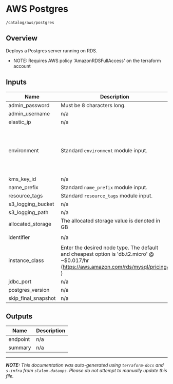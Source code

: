 
# AWS Postgres

`/catalog/aws/postgres`

## Overview


Deploys a Postgres server running on RDS.

* NOTE: Requires AWS policy 'AmazonRDSFullAccess' on the terraform account

## Inputs

| Name | Description | Type | Default | Required |
|------|-------------|------|---------|:-----:|
| admin\_password | Must be 8 characters long. | `string` | n/a | yes |
| admin\_username | n/a | `string` | n/a | yes |
| elastic\_ip | n/a | `string` | n/a | yes |
| environment | Standard `environment` module input. | <pre>object({<br>    vpc_id          = string<br>    aws_region      = string<br>    public_subnets  = list(string)<br>    private_subnets = list(string)<br>  })</pre> | n/a | yes |
| kms\_key\_id | n/a | `string` | n/a | yes |
| name\_prefix | Standard `name_prefix` module input. | `string` | n/a | yes |
| resource\_tags | Standard `resource_tags` module input. | `map(string)` | n/a | yes |
| s3\_logging\_bucket | n/a | `string` | n/a | yes |
| s3\_logging\_path | n/a | `string` | n/a | yes |
| allocated\_storage | The allocated storage value is denoted in GB | `string` | `"10"` | no |
| identifier | n/a | `string` | `"rds-postgres-db"` | no |
| instance\_class | Enter the desired node type. The default and cheapest option is 'db.t2.micro' @ ~$0.017/hr  (https://aws.amazon.com/rds/mysql/pricing/ ) | `string` | `"db.t2.micro"` | no |
| jdbc\_port | n/a | `number` | `5432` | no |
| postgres\_version | n/a | `string` | `"11.5"` | no |
| skip\_final\_snapshot | n/a | `bool` | `false` | no |

## Outputs

| Name | Description |
|------|-------------|
| endpoint | n/a |
| summary | n/a |

---------------------

_**NOTE:** This documentation was auto-generated using
`terraform-docs` and `s-infra` from `slalom.dataops`.
Please do not attempt to manually update this file._
